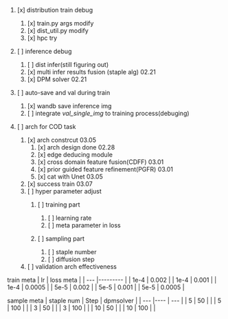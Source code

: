 1. [x] distribution train debug
   1. [x] train.py args modify 
   2. [x] dist_util.py modify
   3. [x] hpc try
   
2. [ ] inference debug
   1. [ ] dist infer(still figuring out)
   2. [x] multi infer results fusion (staple alg) 02.21
   3. [x] DPM solver 02.21

3.  [ ] auto-save and val during train
    1. [x] wandb save inference img
    2. [ ] integrate _val_single_img_ to training process(debuging)

4. [ ] arch for COD task
   1. [x] arch constrcut 03.05
      1. [x] arch design done 02.28
      2. [x] edge deducing module
      3. [x] cross domain feature fusion(CDFF) 03.01
      4. [x] prior guided feature refinement(PGFR)  03.01
      5. [x] cat with Unet 03.05
   2. [x] success train 03.07
   3. [ ] hyper parameter adjust
      1. [ ] training part
         1. [ ] learning rate
         2. [ ] meta parameter in loss
      
      2. [ ] sampling part
         1. [ ] staple number
         2. [ ] diffusion step
   4. [ ] validation arch effectiveness

train meta
| lr | loss meta |
| --- |--------- |
| 1e-4 | 0.002   |
| 1e-4 | 0.001   |
| 1e-4 | 0.0005  |
| 5e-5 | 0.002   |
| 5e-5 | 0.001   |
| 5e-5 | 0.0005  |

sample meta
| staple num | Step | dpmsolver |
|       ---  |----  |     ---   |
| 5          | 50   |           |
| 5          | 100  |           |
| 3          | 50   |           |
| 3          | 100  |           |
| 10         | 50   |           |
| 10         | 100  |           |
